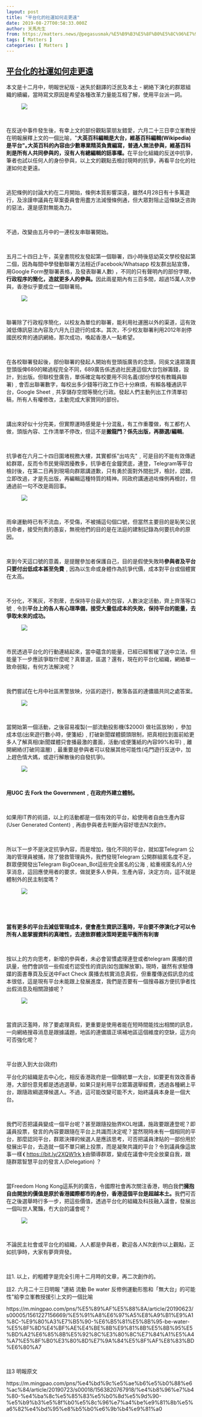 ```yaml
---
layout: post
title: "平台化的社運如何走更遠"
date: 2019-08-27T00:58:33.000Z
author: 天馬先生
from: https://matters.news/@pegasusmak/%E5%B9%B3%E5%8F%B0%E5%8C%96%E7%9A%84%E7%A4%BE%E9%81%8B%E5%A6%82%E4%BD%95%E8%B5%B0%E6%9B%B4%E9%81%A0-zdpuB2R8YMvmhgRa7qsFy8e6GfM3XFRZbFovihApqRarECQTn
tags: [ Matters ]
categories: [ Matters ]
---
```

<!--1566867513000-->
[平台化的社運如何走更遠](https://matters.news/@pegasusmak/%E5%B9%B3%E5%8F%B0%E5%8C%96%E7%9A%84%E7%A4%BE%E9%81%8B%E5%A6%82%E4%BD%95%E8%B5%B0%E6%9B%B4%E9%81%A0-zdpuB2R8YMvmhgRa7qsFy8e6GfM3XFRZbFovihApqRarECQTn)
------

<div>
<p>本文是十二月中，明報世紀版 - 迷失於翻譯的泛民及本土 - 網絡下演化的群眾組織的續編，當時寫文原因是希望各種改革力量能互相了解，使用平台派一詞。</p><figure class="image"><img src="https://assets.matters.news/embed/c90db469-db56-413f-a8ed-1c6dcc7b62c0/asset-51rf.jpeg" data-asset-id="c90db469-db56-413f-a8ed-1c6dcc7b62c0" referrerpolicy="no-referrer"><figcaption><span></span></figcaption></figure><p><br></p><p>在反送中事件發生後，有幸上文的部份觀點蒙朋友錯愛，六月二十三日李立峯教授在明報展釋上文的一個比喻，"<strong>大英百科編輯是大台，維基百科編輯(Wikipedia) 是平台"｡大英百科的內容由少數專業精英負責編寫，普通人無法參與，維基百科則是所有人共同參與的，沒有人有總編輯的話事權。</strong>在平台化組織的反送中抗爭，筆者也試以任何人的身份參與，以上文的觀點去檢討現時的抗爭，再看平台化的社運如何走更遠。</p><p><br></p><p>逃犯條例的討論大約在二月開始，條例本質影響深遠，雖然4月28日有十多萬遊行，及涂謹申議員在草案委員會用盡方法減慢條例通，但大眾對阻止這條缺乏咨詢的惡法，還是感對無能為力。</p><p><br></p><p>不過，改變由五月中的一連校友串聯署開始。</p><p><br></p><p>五月二十四日上午，英皇書院校友發起第一個聯署，四小時後慈幼英文學校發起第二個，因為每間中學發動聯署方法相近(Facebook/Whatsapp 校友群出貼宣傳，用Google Form整聯署表格，及發表聯署人數) ，不同的只有聲明內的部份字眼，<strong>行政程序的簡化，造就更多人的參與。</strong>因此兩星期內有三百多間，超過15萬人次參與，香港似乎要成立一個聯署局。</p><figure class="image"><img src="https://assets.matters.news/embed/db316572-9e4b-465e-a270-352f48dae0b7/asset-5I5D.jpeg" data-asset-id="db316572-9e4b-465e-a270-352f48dae0b7" referrerpolicy="no-referrer"><figcaption><span></span></figcaption></figure><p><br></p><p>聯署除了行政程序簡化，以校友為單位的聯署，能利用社運圈以外的渠道，這有效減低傳訊惡法內容及六月九日遊行的成本。其次，不少校友聯署利用2012年剎停國民校育的通訊網絡，那次成功，喚起香港人一點希望。</p><p><br></p><p>在各校聯署發起後，部份聯署的發起人開始有登頭版廣告的念頭，同吳文遠眾籌賣登頭版俾689的睇過程完全不同，689廣告係透過社民連這個大台包辦籌錢，設計，到出版。但聯校登廣告，單係確定每校要用不同名義(部份學校有教職員聯署)﹐會否出聯署數字，每校出多少錢等行政工作已十分麻煩，有賴各種通訊平台，Google Sheet﹐共享儲存空間等簡化行政。發起人們主動列出工作清單初稿，所有人有權修改，主動完成大家贊同的部份。</p><p><br></p><p>講出來好似十分完美，但實際運時感覺是十分混亂，有工作重覆做，有工都冇人做，頭版內容、工作清單不停改，但這不是<strong>搬龍門？係先出版，再篩選/編輯</strong>｡</p><p><br></p><p>抗爭者在六月二十四日圍堵稅務大樓，其實都係"出咗先"﹐可是目的不能有效傳遞給群眾，反而令市民覺得困擾教多，抗爭者在金鐘煲底，連登，Telegram等平台檢討後，在第二日再到現場向群眾講道歉，只有勇於面對外間批評，檢討，認錯，立即改過，才是先出版，再編輯這種特質的精神。同政府講通過咗條例再檢討，但通過前一句不改是兩回事。</p><figure class="image"><img src="https://assets.matters.news/embed/15b0677a-ab39-4d73-a160-30f9ff4eb4d8/asset-wGV3.jpeg" data-asset-id="15b0677a-ab39-4d73-a160-30f9ff4eb4d8" referrerpolicy="no-referrer"><figcaption><span></span></figcaption></figure><p><br></p><p>雨傘運動時已有不流血，不受傷，不被捕這句個口號，但當然主要目的是恥笑公民抗命者，接受刑責的愚妄，無視他們的目的是在法庭的建制記錄為何要抗命的原因。</p><p><br></p><p>來到今天這口號的意義，是提醒參加者保護自己，目的是假使失敗時<strong>參與者及平台只要付出低成本甚至免費</strong>﹐因為以生命或身體作為抗爭代價，成本對平台或個體實在太高。</p><p><br></p><p>不分化，不篤灰，不割蓆，去保持平台最大的包容，人數決定活動，齊上齊落等口號﹐令到<strong>平台上的各人有心理準備，接受大量低成本的失敗，保持平台的能量，去爭取未來的成功。</strong></p><figure class="image"><img src="https://assets.matters.news/embed/fd6174b1-1756-46c1-a506-92d799291c66/asset-3GYK.png" data-asset-id="fd6174b1-1756-46c1-a506-92d799291c66" referrerpolicy="no-referrer"><figcaption><span></span></figcaption></figure><p><br></p><p>市民透過平台化的行動連結起來，當中蘊含的能量，已經已經暫緩了送中立法，但能量下一步應該爭取什麼呢？真普選，區選？還有，現在的平台化組織，網絡單一致命弱點，有何方法解決呢？</p><p><br></p><p>我們嘗試在七月中社區黑警放映，分區的遊行，散落各區的連儂牆共同之處答案。</p><figure class="image"><img src="https://assets.matters.news/embed/ef90a3c9-7634-4640-9b7f-da16f36d59ab/asset-jhyE.jpeg" data-asset-id="ef90a3c9-7634-4640-9b7f-da16f36d59ab" referrerpolicy="no-referrer"><figcaption><span></span></figcaption></figure><p><br></p><p>當開始第一個活動，之後容易複製(一部流動投影機($2000) 做社區放映) ，參加成本低(出來遊行數小時，便箋紙)﹐打破新聞媒體鏡頭限制，把真相拉到面前給更多人了解真相(新聞媒體只會播最激的畫面，活動/或便箋紙的內容99%和平)﹐離開網絡(打破同温層)﹐最重要是參與者可以發展其他可能性(屯門遊行反送中，加上趕色情大媽，或遊行解散後的自發抗爭)｡</p><figure class="image"><img src="https://assets.matters.news/embed/f268de06-dca5-4bf4-9823-d91dde04fe3d/asset-BZyX.jpeg" data-asset-id="f268de06-dca5-4bf4-9823-d91dde04fe3d" referrerpolicy="no-referrer"><figcaption><span></span></figcaption></figure><p><br></p><p><strong>用UGC 去 Fork the Government﹐在政府外建立體制。</strong></p><p><br></p><p>如果用IT界的術語，以上的活動都是一個有效的平台，給使用者自由生產內容(User Generated Content)﹐再由參與者去判斷內容好壞去N次創作。</p><p><br></p><p>所以下一步不是決定抗爭內容，而是增加，強化不同的平台，就如當Telegram 公海的管理員被捕，除了營救管理員外，我們發現Telegram 公開群組匿名度不足，群眾便開發出Telegram BigOcean_Bot這些完全匿名的公海﹐給重視匿名的人分享消息，這回應使用者的要求，做就更多人參與，生產內容，決定方向，這不就是體制外的民主制度嗎？</p><figure class="image"><img src="https://assets.matters.news/embed/6b67225f-32a6-4ca6-bcbb-262a44b11552/asset-YrWa.png" data-asset-id="6b67225f-32a6-4ca6-bcbb-262a44b11552" referrerpolicy="no-referrer"><figcaption><span></span></figcaption></figure><p><br></p><p> </p><p><strong>當有更多的平台去減低管理成本，便會產生資訊泛濫時，平台要不停演化才可以令所有人能掌握資料的真確性，去達致群體決策時更能平衡所有利害</strong></p><p><br></p><p>按以上的方向思考，新增的參與者，未必會習慣處理連登或者telegram 廣播的資訊量，他們會誤信一些假或冇認受性的資訊(如包圍解放軍)｡ 現時，雖然有求驗傳媒的面書專頁及反送中Fact Check 廣播去核實消息真假，但重覆傳送假訊息的成本很低，這是現有平台未能跟上發展進度，我們是否要有一個搜尋器方便抗爭者找出假消息及相關證據呢？</p><figure class="image"><img src="https://assets.matters.news/embed/7b0408f8-c2fd-485d-9a3b-6c1446121469/asset-Hn2x.png" data-asset-id="7b0408f8-c2fd-485d-9a3b-6c1446121469" referrerpolicy="no-referrer"><figcaption><span></span></figcaption></figure><p><br></p><p>當資訊泛濫時，除了要處理真假，更重要是使用者能在短時間能找出相關的訊息，一向網絡搜尋消息是跟據議題，地區的連儂牆正填補地區這個維度的空缺，這方向可否強化呢？</p><p><br></p><p>平台嵌入到大台(政府) </p><p>平台化的組織是去中心化，相反香港政府是一個傳統單一大台，如要更有效改善香港，大部份意見都是透過選舉，如果只是利用平台眾籌選舉經費，透過各種網上平台，跟隨政綱選擇候選人。不過，這可能改變可能不大，始終議員本身是一個大台。</p><p><br></p><p>我們可否把議員變成一個平台呢？甚至跟隨投胎界KOL咁講，施政要跟連登呢？即議員投票，發言的內容要跟隨在平台上共識而決定呢？當然現時未有一個相同的平台，那麼認同平台，群眾決擇的候選人是應該思考，可否把議員津貼的一部份用於發展出平台，去造就一個不單只網上投票，而是凝聚共識的平台？令到議員像這故事一樣❨<a href="https://bit.ly/2XQW1rk%E2%9D%A9" target="_blank">https://bit.ly/2XQW1rk❩</a>由領導群眾，變成在議會中完全放棄自我，跟隨群眾智慧平台的發言人(Delegation) ？</p><p><br></p><p>當Freedom Hong Kong這系列的廣告，令國際社會再次關注香港，明白我們<strong>擁抱自由開放的價值是原於香港國際都市的身份，香港這個平台是超越本土。</strong>我們可否在之後選舉時行多一步，把這些價值，透過平台化的組織及科技融入議會，發展出一個叫世人驚豔，冇大台的議會呢？</p><figure class="image"><img src="https://assets.matters.news/embed/62313cd0-6dee-4238-8689-11a24594e4f3/asset-UuVa.jpeg" data-asset-id="62313cd0-6dee-4238-8689-11a24594e4f3" referrerpolicy="no-referrer"><figcaption><span></span></figcaption></figure><p><br></p><p>不論民主社會或平台化的組織，人人都是參與者，歡迎各人N次創作以上觀點，正如抗爭時，大家有夢齊齊發。</p><p><br></p><p>註1. 以上，的粗體字是完全引用十二月時的文章，再二次創作的。</p><p>註2. 六月二十三日明報 "連結 流動 Be water 反修例運動形態和「無大台」的可能性"給李立峯教授援引上文的一個比喻</p><p>https://m.mingpao.com/pns/%E5%89%AF%E5%88%8A/article/20190623/s00005/1561227156669/%E5%91%A8%E6%97%A5%E8%A9%B1%E9%A1%8C-%E9%80%A3%E7%B5%90-%E6%B5%81%E5%8B%95-be-water-%E5%8F%8D%E4%BF%AE%E4%BE%8B%E9%81%8B%E5%8B%95%E5%BD%A2%E6%85%8B%E5%92%8C%E3%80%8C%E7%84%A1%E5%A4%A7%E5%8F%B0%E3%80%8D%E7%9A%84%E5%8F%AF%E8%83%BD%E6%80%A7</p><p><br></p><p>註3 明報原文 </p><p>https://m.mingpao.com/pns/%e4%bd%9c%e5%ae%b6%e5%b0%88%e6%ac%84/article/20190723/s00018/1563820767918/%e4%b8%96%e7%b4%80-%e4%ba%8c%e5%85%83%e5%b0%8d%e5%9d%90-%e5%b9%b3%e5%8f%b0%e5%8c%96%e7%a4%be%e9%81%8b%e5%a6%82%e4%bd%95%e8%b5%b0%e6%9b%b4%e9%81%a0</p>
</div>
